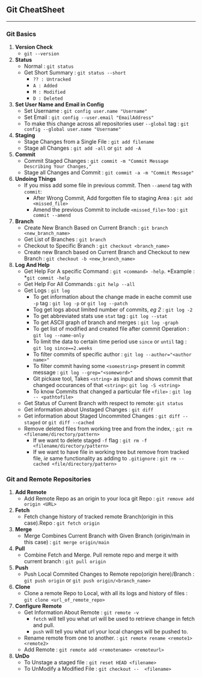 ## Git CheatSheet
******
### Git Basics
1. **Version Check**
    - `git --version`
2. **Status**
   - Normal : `git status`
   - Get Short Summary : `git status --short`
     - `?? : Untracked`
     - `A : Added`
     - `M : Modified`
     - `D : Deleted`
3. **Set User Name and Email in Config**
   - Set Username : `git config user.name "Username"`
   - Set Email : `git config --user.email "EmailAddress"`
   - To make this change across all repositories user `--global` tag : `git config --global user.name "Username"`
4. **Staging**
   - Stage Changes from a Single File : `git add filename`
   - Stage all Changes : `git add -all` or `git add -A`
5. **Commit**
   - Commit Staged Changes : `git commit -m "Commit Message Describing Your Changes,"`
   - Stage all Changes and Commit : `git commit -a -m "Commit Message"`
6. **Undoing Things**
   - If you miss add some file in previous commit. Then `--amend` tag with `commit`:
     - After Wrong Commit, Add forgotten file to staging Area : `git add <missed_file>`
     - Amend the previous Commit to include `<missed_file>` too : `git commit --amend`
7. **Branch**
   - Create New Branch Based on Current Branch : `git branch <new_branch_name>`
   - Get List of Branches : `git branch`
   - Checkout to Specific Branch : `git checkout <branch_name>`
   - Create new Branch based on Current Branch and Checkout to new Branch : `git checkout -b <new_branch_name>`
8. **Log And Help**
   - Get Help For A specific Command : `git <command> -help`. *Example : *`git commit -help` 
   - Get Help For All Commands : `git help --all`
   - Get Logs : `git log`
     - To get information about the change made in eache commit use `-p` tag : `git log -p` or `git log --patch`
     - Tog get logs about limited number of commits, *eg 2* : `git log -2` 
     - To get abbreviated stats use `stat` tag : `git log --stat`
     - To get ASCII graph of branch and merges : `git log -graph`
     - To get list of modified and created file after commit Operation : `git log --name-only `
     - To limit the data to certain time period use `since` or `until` tag : `git log since==2.weeks`
     - To filter commits of specific author : `git log --author="<author name>"`
     - To filter commit having some `<somestring>` present in commit message : `git log --grep="<someword>"`
     - Git pickaxe tool, Takes `<string>` as input and shows commit that changed occurances of that `<string>`: `git log -S <string>`
     - To know Commits that changed a particular file `<file>` : `git log -- <pathtofile>` 
   - Get Status of Current Branch with respect to remote: `git status`
   - Get information about Unstaged Changes : `git diff`
   - Get information about Staged Uncommited Changes : `git diff --staged` or `git diff --cached`
   - Remove deleted files from working tree and from the index, : `git rm <filename/directory/pattern>`
     - If we want to delete staged  `-f` flag : `git rm -f <filename/directory/pattern>`
     - If we want to have file in working tree but remove from tracked file, *ie* same functionality as adding to `.gitignore` : `git rm --cached <file/directory/pattern>`
### Git and Remote Repositories
1. **Add Remote**
   - Add Remote Repo as an origin to your loca git Repo : `git remove add origin <URL>`
2. **Fetch**
   - Fetch change history of tracked remote Branch(origin in this case).Repo : `git fetch origin`
3. **Merge**
   - Merge Combines Current Branch with Given Branch (origin/main in this case) : `git merge origin/main`
4. **Pull**
   - Combine Fetch and Merge. Pull remote repo and merge it with current branch : `git pull origin`
5. **Push**
   - Push Local Commited Changes to Remote repo(origin here)/Branch : `git push origin` or `git push origin/<branch_name>`
6. **Clone**
   - Clone a remote Repo to Local, with all its logs and history of files : `git clone <url_of_remote_repo>`
7. **Configure Remote**
   - Get Information About Remote : `git remote -v`
     - `fetch` will tell you what url will be used to retrieve change in fetch and pull.
     - `push` will tell you what url your local changes will be pushed to.
   - Rename remote from one to another. : `git remote rename <remote1> <remote2>`
   - Add Remote : `git remote add <remotename> <remoteurl>`
8. **UnDo**
   - To Unstage a staged file : `git reset HEAD <filename>`
   - To UnModify a Modified File : `git checkout --  <filename>`
